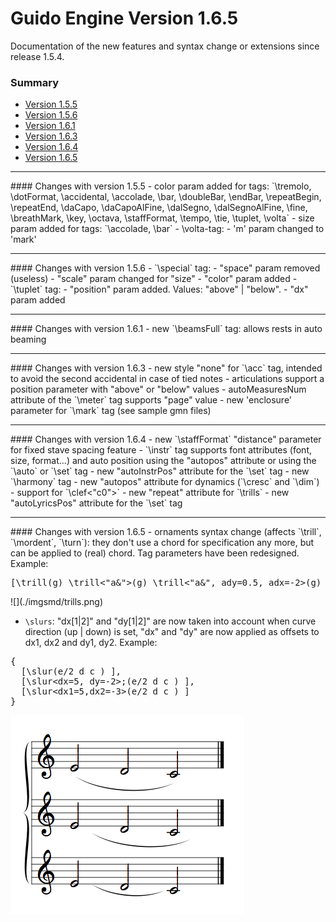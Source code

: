 # Guido Engine Version 1.6.5

Documentation of the new features and syntax change or extensions since release 1.5.4.

### Summary
- [Version 1.5.5](#154)
- [Version 1.5.6](#156)
- [Version 1.6.1](#161)
- [Version 1.6.3](#163)
- [Version 1.6.4](#164)
- [Version 1.6.5](#165)

----------------------------------------------------------------
<html><a name=154></a></html>
#### Changes with version 1.5.5
- color param added for tags: `\tremolo, \dotFormat, \accidental, \accolade, \bar, \doubleBar, \endBar, \repeatBegin, \repeatEnd, \daCapo, \daCapoAlFine, \dalSegno, \dalSegnoAlFine, \fine, \breathMark, \key, \octava, \staffFormat, \tempo, \tie, \tuplet, \volta`
- size param added for tags: `\accolade, \bar`
- \volta-tag:
	- 'm' param changed to 'mark'


----------------------------------------------------------------
<html><a name=156></a></html>
#### Changes with version 1.5.6
- `\special` tag:
    - "space" param removed (useless)
    - "scale" param changed for "size"
    - "color" param added
- `\tuplet` tag:
    - "position" param added. Values: "above" | "below".
    - "dx" param added<br/>


----------------------------------------------------------------
<html><a name=161></a></html>
#### Changes with version 1.6.1
- new `\beamsFull` tag: allows rests in auto beaming


----------------------------------------------------------------
<html><a name=163></a></html>
#### Changes with version 1.6.3
- new style "none" for `\acc` tag, intended to avoid the second accidental in case of tied notes  
- articulations support a position parameter with "above" or "below" values
- autoMeasuresNum attribute of the `\meter` tag supports "page" value
- new 'enclosure' parameter for `\mark` tag (see sample gmn files)

-----------------------------
<html><a name=164></a></html>
#### Changes with version 1.6.4
- new `\staffFormat` "distance" parameter for fixed stave spacing feature
- `\instr` tag supports font attributes (font, size, format...) and auto position
  using the "autopos" attribute or using the `\auto` or `\set` tag
- new "autoInstrPos" attribute for the `\set` tag
- new `\harmony` tag
- new "autopos" attribute for dynamics (`\cresc` and `\dim`)
- support for `\clef<"c0">`
- new "repeat" attribute for `\trills`
- new "autoLyricsPos" attribute for the `\set` tag

-----------------------------
<html><a name=165></a></html>
#### Changes with version 1.6.5
- ornaments syntax change (affects `\trill`, `\mordent`, `\turn`): they don't use a chord for specification any more, but can be applied to (real) chord. Tag parameters have been redesigned. Example: <br/>
<pre>[\trill(g) \trill<"a&">(g) \trill<"a&", ady=0.5, adx=-2>(g) ]</pre>
![](./imgsmd/trills.png)

- `\slurs`: "dx[1|2]" and "dy[1|2]" are now taken into account when curve direction (up | down) is set, "dx" and "dy" are now applied as offsets to dx1, dx2 and dy1, dy2. Example:
<pre>{
  [\slur(e/2 d c ) ],
  [\slur&lt;dx=5, dy=-2>;(e/2 d c ) ],
  [\slur&lt;dx1=5,dx2=-3>(e/2 d c ) ]
}</pre>
![](./imgsmd/slurs.png)
